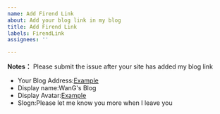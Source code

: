 ```yaml
---
name: Add Firend Link
about: Add your blog link in my blog
title: Add Firend Link
labels: FirendLink
assignees: ''

---
```


**Notes：** Please submit the issue after your site has added my blog link

- Your Blog Address:[Example](https://wangjunliang.com/)
- Display name:WanG's Blog
- Display Avatar:[Example](http://localhost:8080/img/logo.458d8eba.svg)
- Slogn:Please let me  know you more when I leave you
